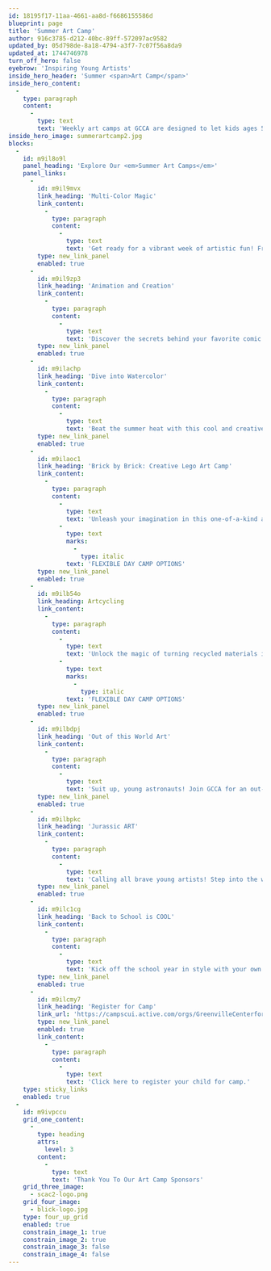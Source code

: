 ```yaml
---
id: 18195f17-11aa-4661-aa8d-f6686155586d
blueprint: page
title: 'Summer Art Camp'
author: 916c3785-d212-40bc-89ff-572097ac9582
updated_by: 05d798de-8a18-4794-a3f7-7c07f56a8da9
updated_at: 1744746978
turn_off_hero: false
eyebrow: 'Inspiring Young Artists'
inside_hero_header: 'Summer <span>Art Camp</span>'
inside_hero_content:
  -
    type: paragraph
    content:
      -
        type: text
        text: 'Weekly art camps at GCCA are designed to let kids ages 5-12 explore their creativity through a range of materials and concepts. Each week features a different engaging theme for children to explore through multiple mediums and includes professional guest artists who demonstrate technique and discuss what makes their work unique.'
inside_hero_image: summerartcamp2.jpg
blocks:
  -
    id: m9il8o9l
    panel_heading: 'Explore Our <em>Summer Art Camps</em>'
    panel_links:
      -
        id: m9il9mvx
        link_heading: 'Multi-Color Magic'
        link_content:
          -
            type: paragraph
            content:
              -
                type: text
                text: 'Get ready for a vibrant week of artistic fun! From fan-favorite tie-dye workshops to bubble painting, melted crayon art, and more, campers will explore an explosion of color and creativity. Inspired by Matisse’s bold collage work and guided through crafting abstract self-portraits with watercolors, this camp is perfect for your young artist. Don’t miss this bright, hands-on adventure where imagination knows no limits!'
        type: new_link_panel
        enabled: true
      -
        id: m9il9zp3
        link_heading: 'Animation and Creation'
        link_content:
          -
            type: paragraph
            content:
              -
                type: text
                text: 'Discover the secrets behind your favorite comic book heroes, cartoon characters, and video game icons! In this action-packed camp, young creatives will explore the exciting world of illustration and animation, learning the techniques that bring characters to life. By the end of the week, they’ll develop their very own animated short—an epic journey of imagination and creativity awaits!'
        type: new_link_panel
        enabled: true
      -
        id: m9ilachp
        link_heading: 'Dive into Watercolor'
        link_content:
          -
            type: paragraph
            content:
              -
                type: text
                text: 'Beat the summer heat with this cool and creative water-themed art camp! From ice cube painting to water squirt artwork, campers will dive into hands-on activities that are as refreshing as they are fun. Plus, discover the perfect arts and crafts to brighten up those rainy southern afternoons. No goggles or swimsuits needed—just a love for creativity and a splash of imagination!'
        type: new_link_panel
        enabled: true
      -
        id: m9ilaoc1
        link_heading: 'Brick by Brick: Creative Lego Art Camp'
        link_content:
          -
            type: paragraph
            content:
              -
                type: text
                text: 'Unleash your imagination in this one-of-a-kind art camp where LEGOs become your canvas! Dive into exciting challenges, build incredible sculptures, and explore how art and engineering collide. Whether crafting colorful mosaics or constructing towering masterpieces, this camp sparks creativity, teamwork, and fun—brick by brick. Perfect for budding builders and artists alike! '
              -
                type: text
                marks:
                  -
                    type: italic
                text: 'FLEXIBLE DAY CAMP OPTIONS'
        type: new_link_panel
        enabled: true
      -
        id: m9ilb54o
        link_heading: Artcycling
        link_content:
          -
            type: paragraph
            content:
              -
                type: text
                text: 'Unlock the magic of turning recycled materials into incredible works of art! From stunning tissue paper “pottery” and personalized mason jar summer lanterns to wearable tape bracelets and masterpieces made from construction materials, this camp is all about innovation and creativity. Your young artist will explore endless possibilities while transforming everyday items into extraordinary treasures! '
              -
                type: text
                marks:
                  -
                    type: italic
                text: 'FLEXIBLE DAY CAMP OPTIONS'
        type: new_link_panel
        enabled: true
      -
        id: m9ilbdpj
        link_heading: 'Out of this World Art'
        link_content:
          -
            type: paragraph
            content:
              -
                type: text
                text: 'Suit up, young astronauts! Join GCCA for an out-of-this-world week of creativity and exploration. Create glowing masterpieces with luminescent paint, build your own model solar system, and craft dazzling stardust-inspired art. This cosmic journey is perfect for kids ready to let their imaginations soar among the stars!'
        type: new_link_panel
        enabled: true
      -
        id: m9ilbpkc
        link_heading: 'Jurassic ART'
        link_content:
          -
            type: paragraph
            content:
              -
                type: text
                text: 'Calling all brave young artists! Step into the world of dinosaurs and let your creativity roar. This exciting week features creating your very own plushie of a favorite Jurassic animal, building dioramas to imagine what upstate South Carolina looked like when dinosaurs roamed, and even digging for fossils! Who knew art could bring dinosaurs to life? It’s a dino-mite adventure your young paleontologist won’t want to miss!'
        type: new_link_panel
        enabled: true
      -
        id: m9ilc1cg
        link_heading: 'Back to School is COOL'
        link_content:
          -
            type: paragraph
            content:
              -
                type: text
                text: 'Kick off the school year in style with your own custom-made educational creations! Campers will design and personalize book covers, craft unique pencil holders, and create fun reading tools to make learning exciting. This week is all about celebrating the upcoming school year with creativity and flair—perfect for your young artist!'
        type: new_link_panel
        enabled: true
      -
        id: m9ilcmy7
        link_heading: 'Register for Camp'
        link_url: 'https://campscui.active.com/orgs/GreenvilleCenterforCreativeArts?orglink=camps-registration'
        type: new_link_panel
        enabled: true
        link_content:
          -
            type: paragraph
            content:
              -
                type: text
                text: 'Click here to register your child for camp.'
    type: sticky_links
    enabled: true
  -
    id: m9ivpccu
    grid_one_content:
      -
        type: heading
        attrs:
          level: 3
        content:
          -
            type: text
            text: 'Thank You To Our Art Camp Sponsors'
    grid_three_image:
      - scac2-logo.png
    grid_four_image:
      - blick-logo.jpg
    type: four_up_grid
    enabled: true
    constrain_image_1: true
    constrain_image_2: true
    constrain_image_3: false
    constrain_image_4: false
---
```


